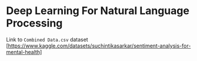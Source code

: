 # Deep Learning For Natural Language Processing

Link to `Combined Data.csv` dataset [https://www.kaggle.com/datasets/suchintikasarkar/sentiment-analysis-for-mental-health]
